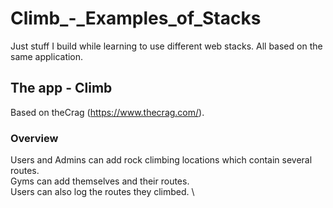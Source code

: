 # Climb_-_Examples_of_Stacks
Just stuff I build while learning to use different web stacks. All based on the same application.

## The app - Climb
Based on theCrag (https://www.thecrag.com/).

### Overview
Users and Admins can add rock climbing locations which contain several routes. \
Gyms can add themselves and their routes. \
Users can also log the routes they climbed. \

